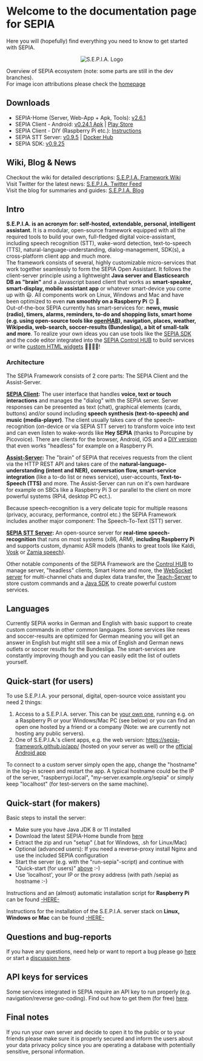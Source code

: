 # Welcome to the documentation page for SEPIA
Here you will (hopefully) find everything you need to know to get started with SEPIA.  

<p align="center">
  <img src="https://github.com/SEPIA-Framework/SEPIA-Framework.github.io/blob/master/img/SEPIA_ecosystem_w.png" alt="S.E.P.I.A. Logo"/>
</p>

Overview of SEPIA ecosystem (note: some parts are still in the dev branches).  
For image icon attributions please check the [homepage](https://sepia-framework.github.io/#attributions)

## Downloads
* SEPIA-Home (Server, Web-App + Apk, Tools): [v2.6.1](https://github.com/SEPIA-Framework/sepia-installation-and-setup/releases)
* SEPIA Client - Android: [v0.24.1 Apk](https://github.com/SEPIA-Framework/sepia-installation-and-setup/releases/download/v2.6.1/SEPIA-Android-Client.apk) | [Play Store](https://play.google.com/store/apps/details?id=de.bytemind.sepia.app.web)
* SEPIA Client - DIY (Raspberry Pi etc.): [Instructions](https://github.com/SEPIA-Framework/sepia-installation-and-setup/tree/master/sepia-client-installation)
* SEPIA STT Server: [v0.9.5](https://github.com/SEPIA-Framework/sepia-stt-server) | [Docker Hub](https://hub.docker.com/r/sepia/stt-server)
* SEPIA SDK: [v0.9.25](https://github.com/SEPIA-Framework/sepia-sdk-java)

## Wiki, Blog & News
Checkout the wiki for detailed descriptions:
[S.E.P.I.A. Framework Wiki](../../wiki)  
Visit Twitter for the latest news:
[S.E.P.I.A. Twitter Feed](https://twitter.com/sepia_fw)  
Visit the blog for summaries and guides:
[S.E.P.I.A. Blog](https://medium.com/sepia-framework)

## Intro
**S.E.P.I.A. is an acronym for: self-hosted, extendable, personal, intelligent assistant**. It is a modular, open-source framework equipped with all the required tools to build your own, full-fledged digital voice-assistant, including speech recognition (STT), wake-word detection, text-to-speech (TTS), natural-language-understanding, dialog-management, SDK(s), a cross-platform client app and much more.  
The framework consists of several, highly customizable micro-services that work together seamlessly to form the SEPIA Open Assistant. It follows the client-server principle using a lightweight **Java server and Elasticsearch DB as "brain"** and a Javascript based client that works as **smart-speaker, smart-display, mobile assistant app** or whatever smart-device you come up with :smiley:.
All components work on Linux, Windows and Mac and have been optimized to even **run smoothly on a Raspberry Pi** :relieved: :robot:.  
Out-of-the-box SEPIA currently has smart-services for: **news, music (radio), timers, alarms, reminders, to-do and shopping lists, smart home (e.g. using open-source tools like [openHAB](https://www.openhab.org)), navigation, places, weather, Wikipedia, web-search, soccer-results (Bundesliga), a bit of small-talk and more**. To realize your own ideas you can use tools like the [SEPIA SDK](https://github.com/SEPIA-Framework/sepia-sdk-java) and the code editor integrated into the [SEPIA Control HUB](https://github.com/SEPIA-Framework/sepia-admin-tools/tree/master/admin-web-tools) to build services or write [custom HTML widgets](https://github.com/SEPIA-Framework/sepia-extensions) :man_mechanic::woman_scientist:!

### Architecture
The SEPIA Framework consists of 2 core parts: The SEPIA Client and the Assist-Server.  
  
**[SEPIA Client](https://github.com/SEPIA-Framework/sepia-html-client-app):** The user interface that handles **voice, text or touch interactions** and manages the "dialog" with the SEPIA server. Server responses can be presented as text (chat), graphical elements (cards, buttons) and/or sound including **speech synthesis (text-to-speech) and music (media-player)**. The client usually takes care of the speech-recognition (on-device or via SEPIA STT server) to transform voice into text and can even listen to wake-words like **Hey SEPIA** (thanks to Porcupine by Picovoice). There are clients for the browser, Android, iOS and a [DIY version](https://github.com/SEPIA-Framework/sepia-installation-and-setup/tree/master/sepia-client-installation) that even works "headless" for example on a Raspberry Pi.  
  
**[Assist-Server](https://github.com/SEPIA-Framework/sepia-assist-server):** The "brain" of SEPIA that receives requests from the client via the HTTP REST API and takes care of the **natural-language-understanding (intent and NER), conversation flow, smart-service integration** (like a to-do list or news service), user-accounts, **Text-to-Speech (TTS)** and more. The Assist-Server can run on it's own hardware for example on SBCs like a Raspberry Pi 3 or parallel to the client on more powerful systems (RPi4, desktop PC ect.).  
  
Because speech-recognition is a very delicate topic for multiple reasons (privacy, accuracy, performance, control etc.) the SEPIA Framework includes another major component: The Speech-To-Text (STT) server.  
  
**[SEPIA STT Server](https://github.com/SEPIA-Framework/sepia-stt-server):** An open-source server for **real-time speech-recognition** that runs on most systems (x86, ARM), **including Raspberry Pi** and supports custom, dynamic ASR models (thanks to great tools like Kaldi, [Vosk](https://github.com/alphacep/vosk-api) or [Zamia speech](https://github.com/gooofy/zamia-speech)).  
  
Other notable components of the SEPIA Framework are the [Control HUB](https://github.com/SEPIA-Framework/sepia-admin-tools) to manage server, "headless" clients, Smart Home and more, the [WebSocket server](https://github.com/SEPIA-Framework/sepia-websocket-server-java) for multi-channel chats and duplex data transfer, the [Teach-Server](https://github.com/SEPIA-Framework/sepia-teach-server) to store custom commands and a [Java SDK](https://github.com/SEPIA-Framework/sepia-sdk-java) to create powerful custom services.  

## Languages
Currently SEPIA works in German and English with basic support to create custom commands in other common languages. Some services like news and soccer-results are optimized for German meaning you will get an answer in English but might still see a mix of English and German news outlets or soccer results for the Bundesliga. The smart-services are constantly improving though and you can easily edit the list of outlets yourself.

## Quick-start (for users)
To use S.E.P.I.A. your personal, digital, open-source voice assistant you need 2 things:  
  
1. Access to a S.E.P.I.A. server. This can be [your own one](#quick-start-for-makers), running e.g. on a Raspberry Pi or your Windows/Mac PC (see below) or you can find an open one hosted by a friend or a company (Note: we are currently not hosting any public servers).
2. One of S.E.P.I.A.'s client apps, e.g. the web version: https://sepia-framework.github.io/app/ (hosted on your server as well) or the [official Android app](https://play.google.com/store/apps/details?id=de.bytemind.sepia.app.web)  
  
To connect to a custom server simply open the app, change the "hostname" in the log-in screen and restart the app. A typical hostname could be the IP of the server, "raspberrypi.local", "my-server.example.org/sepia" or simply keep "localhost" (for test-servers on the same machine).

## Quick-start (for makers)

Basic steps to install the server:
* Make sure you have Java JDK 8 or 11 installed
* Download the latest SEPIA-Home bundle from [here](https://github.com/SEPIA-Framework/sepia-installation-and-setup/releases/latest)
* Extract the zip and run "setup" (.bat for Windows, .sh for Linux/Mac)
* Optional (advanced users): If you need a reverse-proxy install Nginx and use the included SEPIA configuration
* Start the server (e.g. with the "run-sepia"-script) and continue with "Quick-start (for users)" [above](#quick-start-for-users) :-)
* Use 'localhost', your IP or the proxy address (with path /sepia) as hostname :-)

Instructions and an (almost) automatic installation script for **Raspberry Pi** can be found [-HERE-](https://github.com/SEPIA-Framework/sepia-docs/wiki/Installation#raspberry-pi-installation-via-script)  
  
Instructions for the installation of the S.E.P.I.A. server stack on **Linux, Windows or Mac** can be found [-HERE-](https://github.com/SEPIA-Framework/sepia-installation-and-setup)  

## Questions and bug-reports
If you have any questions, need help or want to report a bug please go [here](https://github.com/SEPIA-Framework/sepia-docs/issues) or start a [discussion here](https://github.com/SEPIA-Framework/sepia-docs/discussions).

## API keys for services
Some services integrated in SEPIA require an API key to run properly (e.g. navigation/reverse geo-coding). Find out how to get them (for free) [here](../../wiki/API-keys).

## Final notes
If you run your own server and decide to open it to the public or to your friends please make sure it is properly secured and inform the users about your data privacy policy since you are operating a database with potentially sensitive, personal information.
